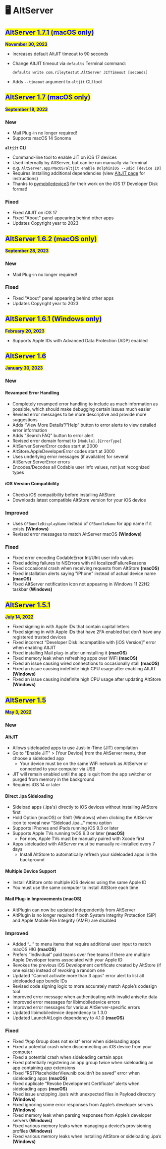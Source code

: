 # 🖥 AltServer

## <mark style="color:blue;">AltServer 1.7.1 (macOS only)</mark>

<mark style="color:blue;">**November 30, 2023**</mark>

* Increases default AltJIT timeout to 90 seconds
*   Change AltJIT timeout via `defaults` Terminal command:

    `defaults write com.rileytestut.AltServer JITTimeout [seconds]`
* Adds `--timeout` argument to `altjit` CLI tool



## <mark style="color:blue;">AltServer 1.7 (macOS only)</mark>

<mark style="color:blue;">**September 18, 2023**</mark>

### **New**

* Mail Plug-in no longer required!
* Supports macOS 14 Sonoma

**`altjit` CLI**

* Command-line tool to enable JIT on iOS 17 devices
* Used internally by AltServer, but can be run manually via Terminal
* e.g. `AltServer.app/MacOS/altjit enable DolphiniOS --udid [device ID]`
* Requires installing additional dependencies (view [AltJIT page](https://faq.altstore.io/how-to-use-altstore/altjit) for instructions)
* Thanks to [pymobiledevice3](https://github.com/doronz88/pymobiledevice3) for their work on the iOS 17 Developer Disk format!

### Fixed

* Fixed AltJIT on iOS 17
* Fixed "About" panel appearing behind other apps
* Updates Copyright year to 2023



## <mark style="color:blue;">AltServer 1.6.2 (macOS only)</mark>

<mark style="color:blue;">**September 28, 2023**</mark>

### **New**

* Mail Plug-in no longer required!

### Fixed

* Fixed "About" panel appearing behind other apps
* Updates Copyright year to 2023

##

## <mark style="color:blue;">AltServer 1.6.1 (Windows only)</mark>

<mark style="color:blue;">**February 20, 2023**</mark>

* Supports Apple IDs with Advanced Data Protection (ADP) enabled



## <mark style="color:blue;">AltServer 1.6</mark>

<mark style="color:blue;">**January 30, 2023**</mark>

### **New**

#### Revamped Error Handling

* Completely revamped error handling to include as much information as possible, which should make debugging certain issues much easier
* Revised error messages to be more descriptive and provide more suggestions
* Adds “View More Details”/”Help” button to error alerts to view detailed error information
* Adds "Search FAQ" button to error alert
* Revised error domain format to `[Module].[ErrorType]`
* AltServer.ServerError codes start at 2000
* AltStore.AppleDeveloperError codes start at 3000
* Uses underlying error messages (if available) for several AltServer.ServerError errors
* Encodes/Decodes all Codable user info values, not just recognized types

#### iOS Version Compatibility

* Checks iOS compatibility before installing AltStore
* Downloads latest compatible AltStore version for your iOS device

### **Improved**

* Uses `CFBundleDisplayName` instead of `CFBundleName` for app name if it exists **(Windows)**
* Revised error messages to match AltServer macOS **(Windows)**

### **Fixed**

* Fixed error encoding CodableError Int/UInt user info values
* Fixed adding failures to NSErrors with nil localizedFailureReasons
* Fixed occasional crash when receiving requests from AltStore **(macOS)**
* Fixed installation alerts saying "iPhone" instead of actual device name **(macOS)**
* Fixed AltServer notification icon not appearing in Windows 11 22H2 taskbar **(Windows)**



## <mark style="color:blue;">AltServer 1.5.1</mark>

<mark style="color:blue;">**July 14, 2022**</mark>

* Fixed signing in with Apple IDs that contain capital letters
* Fixed signing in with Apple IDs that have 2FA enabled but don’t have any registered trusted devices
* Fixed incorrect “Developer Disk incompatible with \[iOS Version]” error when enabling AltJIT
* Fixed installing Mail plug-in after uninstalling it **(macOS)**
* Fixed memory leak when refreshing apps over WiFi **(macOS)**
* Fixed an issue causing wired connections to occasionally stall **(macOS)**
* Fixed an issue causing indefinite high CPU usage after enabling AltJIT **(Windows)**
* Fixed an issue causing indefinite high CPU usage after updating AltStore **(Windows)**



## <mark style="color:blue;">AltServer 1.5</mark>

<mark style="color:blue;">**May 3, 2022**</mark>

### **New**

#### AltJIT

* Allows sideloaded apps to use Just-in-Time (JIT) compilation
* Go to "Enable JIT" > \[Your Device] from the AltServer menu, then choose a sideloaded app
  * Your device must be on the same WiFi network as AltServer or connected to your computer via USB
* JIT will remain enabled until the app is quit from the app switcher or purged from memory in the background
* Requires iOS 14 or later

#### Direct .ipa Sideloading

* Sideload apps (.ipa's) directly to iOS devices without installing AltStore first
* Hold Option (macOS) or Shift (Windows) when clicking the AltServer icon to reveal new "Sideload .ipa…" menu option
* Supports iPhones and iPads running iOS 9.3 or later
* Supports Apple TVs running tvOS 9.3 or later **(macOS)**
  * For now, Apple TVs must be manually paired with Xcode first
* Apps sideloaded with AltServer must be manually re-installed every 7 days
  * Install AltStore to automatically refresh your sideloaded apps in the background

#### Multiple Device Support

* Install AltStore onto multiple iOS devices using the same Apple ID
* You must use the same computer to install AltStore each time

#### Mail Plug-in Improvements (macOS)

* AltPlugin can now be updated independently from AltServer&#x20;
* AltPlugin is no longer required if both System Integrity Protection (SIP) and Apple Mobile File Integrity (AMFI) are disabled

### Improved

* Added “…” to menu items that require additional user input to match macOS HIG **(macOS)**
* Prefers “Individual” paid teams over free teams if there are multiple Apple Developer teams associated with your Apple ID
* Revokes the previous iOS Development certificate created by AltStore (if one exists) instead of revoking a random one
* Updated “Cannot activate more than 3 apps” error alert to list all sideloaded app bundle IDs
* Revised code signing logic to more accurately match Apple’s codesign tool
* Improved error message when authenticating with invalid anisette data
* Improved error messages for libimobiledevice errors
* Improved error messages for various AltServer-specific errors
* Updated libimobiledevice dependency to 1.3.0
* Updated LaunchAtLogin dependency to 4.1.0 **(macOS)**

### Fixed

* Fixed “App Group does not exist” error when sideloading apps
* Fixed a potential crash when disconnecting an iOS device from your computer
* Fixed a potential crash when sideloading certain apps
* Fixed potentially registering an app group twice when sideloading an app containing app extensions
* Fixed “RSTPlaceholderView.nib couldn’t be saved” error when sideloading apps **(macOS)**
* Fixed duplicate “Revoke Development Certificate” alerts when sideloading apps **(macOS)**
* Fixed issue unzipping .ipa’s with unexpected files in Payload directory **(Windows)**
* Fixed ignoring some error responses from Apple’s developer servers **(Windows)**
* Fixed memory leak when parsing responses from Apple’s developer servers **(Windows)**
* Fixed various memory leaks when managing a device’s provisioning profiles **(Windows)**
* Fixed various memory leaks when installing AltStore or sideloading .ipa’s **(Windows)**
